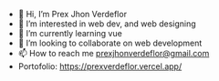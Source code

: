 - 👋 Hi, I’m Prex Jhon Verdeflor
- 👀 I’m interested in web dev, and web designing
- 🌱 I’m currently learning vue
- 💞️ I’m looking to collaborate on web development
- 📫 How to reach me prexjhonverdeflor@gmail.com 
- Portofolio: https://prexverdeflor.vercel.app/

<!---
prexjhonverdeflor/prexjhonverdeflor is a ✨ special ✨ repository because its `README.md` (this file) appears on your GitHub profile.
You can click the Preview link to take a look at your changes.
--->
